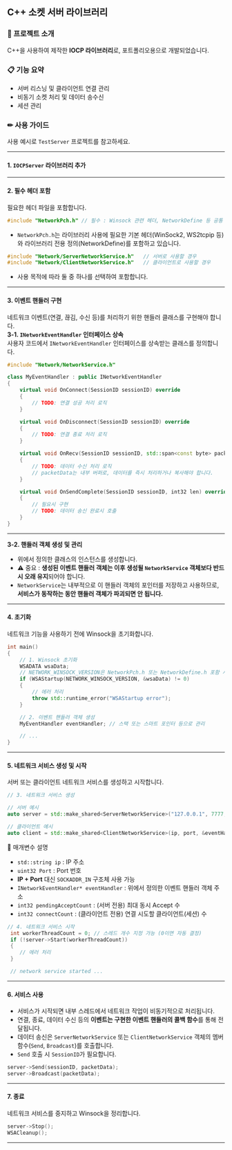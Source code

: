 ﻿
## C++ 소켓 서버 라이브러리


### 🎀 프로젝트 소개

C++을 사용하여 제작한 **IOCP 라이브러리**로, 포트폴리오용으로 개발되었습니다.   



### 📋 기능 요약
- 서버 리스닝 및 클라이언트 연결 관리
- 비동기 소켓 처리 및 데이터 송수신
- 세션 관리



### ✏ 사용 가이드

사용 예시로 `TestServer` 프로젝트를 참고하세요.

---

#### 1. `IOCPServer` 라이브러리 추가   

---

#### 2. 필수 헤더 포함   
필요한 헤더 파일을 포함합니다.   
```cpp
#include "NetworkPch.h" // 필수 : Winsock 관련 헤더, NetworkDefine 등 공통 정의 포함
```
- `NetworkPch.h`는 라이브러리 사용에 필요한 기본 헤더(WinSock2, WS2tcpip 등)와 라이브러리 전용 정의(NetworkDefine)를 포함하고 있습니다.   

```cpp
#include "Network/ServerNetworkService.h"	// 서버로 사용할 경우
#include "Network/ClientNetworkService.h"	// 클라이언트로 사용할 경우
```
- 사용 목적에 따라 둘 중 하나를 선택하여 포함합니다.   

---

#### 3. 이벤트 핸들러 구현   
네트워크 이벤트(연결, 끊김, 수신 등)를 처리하기 위한 핸들러 클래스를 구현해야 합니다.   
**3-1. `INetworkEventHandler` 인터페이스 상속**   
사용자 코드에서 `INetworkEventHandler` 인터페이스를 상속받는 클래스를 정의합니다.   
```cpp
#include "Network/NetworkService.h"

class MyEventHandler : public INetworkEventHandler
{
	virtual void OnConnect(SessionID sessionID) override
	{
		// TODO: 연결 성공 처리 로직
	}

	virtual void OnDisconnect(SessionID sessionID) override
	{
		// TODO: 연결 종료 처리 로직
	}

	virtual void OnRecv(SessionID sessionID, std::span<const byte> packetData) override
	{
		// TODO: 데이터 수신 처리 로직
		// packetData는 내부 버퍼로, 데이터를 즉시 처리하거나 복사해야 합니다.
	}

	virtual void OnSendComplete(SessionID sessionID, int32 len) override
	{
		// 필요시 구현
		// TODO: 데이터 송신 완료시 호출
	}
}
```

---

**3-2. 핸들러 객체 생성 및 관리**   
- 위에서 정의한 클래스의 인스턴스를 생성합니다.   
- ⚠ 중요 : **생성된 이벤트 핸들러 객체는 이후 생성될 `NetworkService` 객체보다 반드시 오래 유지**되어야 합니다. 
- `NetworkService`는 내부적으로 이 핸들러 객체의 포인터를 저장하고 사용하므로, **서비스가 동작하는 동안 핸들러 객체가 파괴되면 안 됩니다.**

---

#### 4. 초기화   
네트워크 기능을 사용하기 전에 Winsock을 초기화합니다.   
```cpp
int main()
{
	// 1. Winsock 초기화
	WSADATA wsaData;
	// NETWORK_WINSOCK_VERSION은 NetworkPch.h 또는 NetworkDefine.h 포함 시 사용 가능
	if (WSAStartup(NETWORK_WINSOCK_VERSION, &wsaData) != 0)
	{
		// 에러 처리
		throw std::runtime_error("WSAStartup error");
	}

	// 2. 이벤트 핸들러 객체 생성
	MyEventHandler eventHandler; // 스택 또는 스마트 포인터 등으로 관리

	// ... 
}
```

---

#### 5. 네트워크 서비스 생성 및 시작   
서버 또는 클라이언트 네트워크 서비스를 생성하고 시작합니다.
```cpp
// 3. 네트워크 서비스 생성

// 서버 예시
auto server = std::make_shared<ServerNetworkService>("127.0.0.1", 7777, &eventHandler, pendingAcceptCount);

// 클라이언트 예시
auto client = std::make_shared<ClientNetworkService>(ip, port, &eventHandler, connectCount);
```
📌 매개변수 설명
- `std::string ip` : IP 주소
- `uint32 Port` : Port 번호
- **IP + Port** 대신 `SOCKADDR_IN` 구조체 사용 가능
- `INetworkEventHandler* eventHandler` : 위에서 정의한 이벤트 핸들러 객체 주소
- `int32 pendingAcceptCount` : (서버 전용) 최대 동시 Accept 수
- `int32 connectCount` : (클라이언트 전용) 연결 시도할 클라이언트(세션) 수

```cpp
// 4. 네트워크 서비스 시작
 int workerThreadCount = 0; // 스레드 개수 지정 가능 (0이면 자동 결정)
 if (!server->Start(workerThreadCount))
 {
	// 에러 처리
 }

 // network service started ...
```

---

#### 6. 서비스 사용   
- 서비스가 시작되면 내부 스레드에서 네트워크 작업이 비동기적으로 처리됩니다.
- 연결, 종료, 데이터 수신 등의 **이벤트는 구현한 이벤트 핸들러의 콜백 함수**를 통해 전달됩니다.
- 데이터 송신은 `ServerNetworkService` 또는 `ClientNetworkService` 객체의 멤버 함수(`Send`, `Broadcast`)를 호출합니다. 
- `Send` 호출 시 `SessionID`가 필요합니다.
```cpp
server->Send(sessionID, packetData);
server->Broadcast(packetData);
```

---

#### 7. 종료   
네트워크 서비스를 중지하고 Winsock을 정리합니다.
```cpp
server->Stop();
WSACleanup();
```

---
